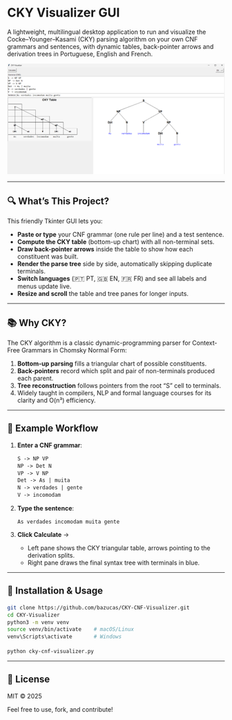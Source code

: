 ﻿# CKY Visualizer GUI

A lightweight, multilingual desktop application to run and visualize the Cocke–Younger–Kasami (CKY) parsing algorithm on your own CNF grammars and sentences, with dynamic tables, back-pointer arrows and derivation trees in Portuguese, English and French.

![App Screenshot](cky.png)

---

## 🔍 What’s This Project?

This friendly Tkinter GUI lets you:

- **Paste or type** your CNF grammar (one rule per line) and a test sentence.
- **Compute the CKY table** (bottom-up chart) with all non-terminal sets.
- **Draw back-pointer arrows** inside the table to show how each constituent was built.
- **Render the parse tree** side by side, automatically skipping duplicate terminals.
- **Switch languages** (🇵🇹 PT, 🇬🇧 EN, 🇫🇷 FR) and see all labels and menus update live.
- **Resize and scroll** the table and tree panes for longer inputs.

---

## 📚 Why CKY?

The CKY algorithm is a classic dynamic-programming parser for Context-Free Grammars in Chomsky Normal Form:

1. **Bottom-up parsing** fills a triangular chart of possible constituents.
2. **Back-pointers** record which split and pair of non-terminals produced each parent.
3. **Tree reconstruction** follows pointers from the root “S” cell to terminals.
4. Widely taught in compilers, NLP and formal language courses for its clarity and O(n³) efficiency.

---

## 📝 Example Workflow

1. **Enter a CNF grammar**:

   ```txt
   S -> NP VP
   NP -> Det N
   VP -> V NP
   Det -> As | muita
   N -> verdades | gente
   V -> incomodam
   ```

2. **Type the sentence**:

   ```
   As verdades incomodam muita gente
   ```

3. **Click Calculate** →

   - Left pane shows the CKY triangular table, arrows pointing to the derivation splits.
   - Right pane draws the final syntax tree with terminals in blue.

---

## 🚀 Installation & Usage

```bash
git clone https://github.com/bazucas/CKY-CNF-Visualizer.git
cd CKY-Visualizer
python3 -m venv venv
source venv/bin/activate    # macOS/Linux
venv\Scripts\activate       # Windows

python cky-cnf-visualizer.py
```

---

## 📄 License

MIT © 2025

Feel free to use, fork, and contribute!
